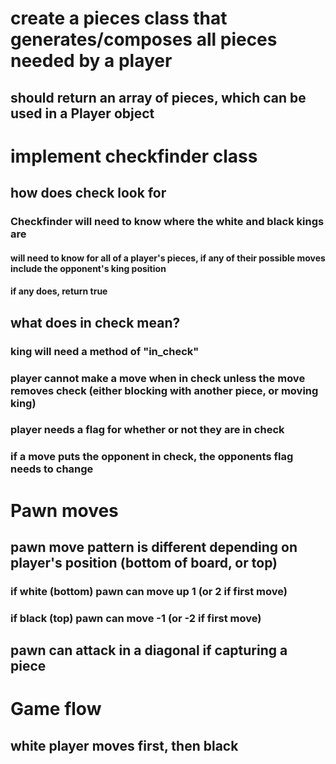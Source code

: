 # create a pieces class that generates/composes all pieces needed by a player
## should return an array of pieces, which can be used in a Player object

# implement checkfinder class
## how does check look for
### Checkfinder will need to know where the white and black kings are
#### will need to know for all of a player's pieces, if any of their possible moves include the opponent's king position
#### if any does, return true

## what does in check mean?
### king will need a method of "in_check" 
### player cannot make a move when in check unless the move removes check (either blocking with another piece, or moving king)
### player needs a flag for whether or not they are in check
### if a move puts the opponent in check, the opponents flag needs to change


# Pawn moves
## pawn move pattern is different depending on player's position (bottom of board, or top)
### if white (bottom) pawn can move up 1 (or 2 if first move)
### if black (top) pawn can move -1 (or -2 if first move)
## pawn can attack in a diagonal if capturing a piece

# Game flow
## white player moves first, then black
